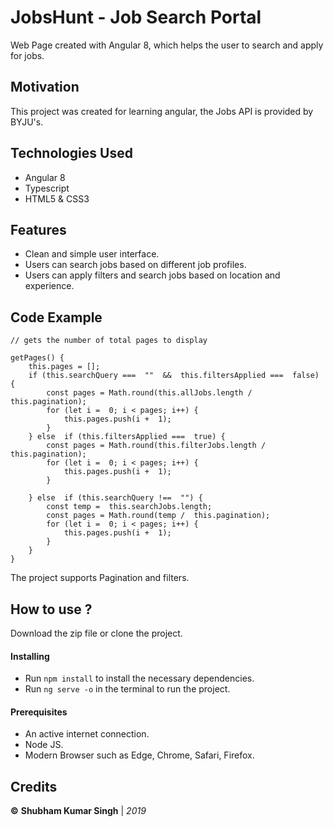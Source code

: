 # JobsHunt - Job Search Portal

Web Page created with Angular 8, which helps the user to search and apply for jobs.

## Motivation

This project was created for learning angular, the Jobs API is provided by BYJU's.


## Technologies Used

 - Angular 8
 - Typescript
 - HTML5 & CSS3
 
 ## Features
 
 - Clean and simple user interface.
 - Users can search jobs based on different job profiles.
 - Users can apply filters and search jobs based on location and experience.

## Code Example

    // gets the number of total pages to display

	getPages() {
		this.pages = [];
		if (this.searchQuery ===  ""  &&  this.filtersApplied ===  false) {
			const pages = Math.round(this.allJobs.length /  this.pagination);
			for (let i =  0; i < pages; i++) {
				this.pages.push(i +  1);
			}
		} else  if (this.filtersApplied ===  true) {
			const pages = Math.round(this.filterJobs.length /  this.pagination);
			for (let i =  0; i < pages; i++) {
				this.pages.push(i +  1);
			}

		} else  if (this.searchQuery !==  "") {	
			const temp =  this.searchJobs.length;
			const pages = Math.round(temp /  this.pagination);
			for (let i =  0; i < pages; i++) {
				this.pages.push(i +  1);
			}
		}
	}

The project supports Pagination and filters.

## How to use ?
Download the zip file or clone the project.

#### Installing

 - Run `npm install` to install the necessary dependencies. 
 - Run `ng
   serve -o`  in the terminal to run the project.

#### Prerequisites

- An active internet connection.
- Node JS.
- Modern Browser such as Edge, Chrome, Safari, Firefox.


## Credits
**©** **Shubham Kumar Singh** | *2019*

